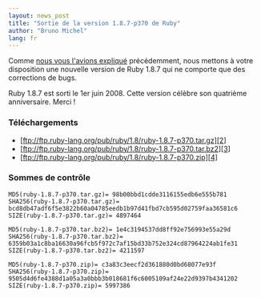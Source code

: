 ```yaml
---
layout: news_post
title: "Sortie de la version 1.8.7-p370 de Ruby"
author: "Bruno Michel"
lang: fr
---
```


Comme [nous vous l\'avions expliqué][1] précédemment, nous mettons à
votre disposition une nouvelle version de Ruby 1.8.7 qui ne comporte que
des corrections de bugs.

Ruby 1.8.7 est sorti le 1er juin 2008. Cette version célèbre son
quatrième anniversaire. Merci !

### Téléchargements

* [ftp://ftp.ruby-lang.org/pub/ruby/1.8/ruby-1.8.7-p370.tar.gz][2]
* [ftp://ftp.ruby-lang.org/pub/ruby/1.8/ruby-1.8.7-p370.tar.bz2][3]
* [ftp://ftp.ruby-lang.org/pub/ruby/1.8/ruby-1.8.7-p370.zip][4]

### Sommes de contrôle

    MD5(ruby-1.8.7-p370.tar.gz)= 98b00bbd1cdde3116155edb6e555b781
    SHA256(ruby-1.8.7-p370.tar.gz)= bcd8db47adf6f5e3822b60a04785eedb1b97d41fbd7cb595d02759faa36581c6
    SIZE(ruby-1.8.7-p370.tar.gz)= 4897464
    
    MD5(ruby-1.8.7-p370.tar.bz2)= 1e4c3194537dd8ff92e756993e55a29d
    SHA256(ruby-1.8.7-p370.tar.bz2)= 6359b03a1c8ba16630a96fcb5f972c7af15bd33b752e324cd87964224ab1fe31
    SIZE(ruby-1.8.7-p370.tar.bz2)= 4211597
    
    MD5(ruby-1.8.7-p370.zip)= c3a83c3eecf2d361880d0bd68077e93f
    SHA256(ruby-1.8.7-p370.zip)= 9505d4d6fe4388d1a05a3a0bbb3b018681f6c6005109af24e22d9397b4341202
    SIZE(ruby-1.8.7-p370.zip)= 5997386



[1]: http://www.ruby-lang.org/fr/news/2011/10/06/les-plans-pour-ruby-1-8-7/ 
[2]: ftp://ftp.ruby-lang.org/pub/ruby/1.8/ruby-1.8.7-p370.tar.gz 
[3]: ftp://ftp.ruby-lang.org/pub/ruby/1.8/ruby-1.8.7-p370.tar.bz2 
[4]: ftp://ftp.ruby-lang.org/pub/ruby/1.8/ruby-1.8.7-p370.zip 
